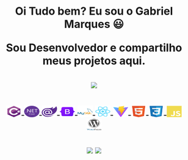 <div>
  
  <h1 align="center">
    Oi Tudo bem? Eu sou o Gabriel Marques 😃</
  </h1>
  
  <p align="center">
    Sou Desenvolvedor e compartilho meus projetos aqui.
    <a href="#">
      
<div>
   <a href="https://github.com/GabrielCostaMarques">
 <img height="180em" src="https://github-readme-stats.vercel.app/api/top-langs/?username=GabrielCostaMarques&layout=compact&langs_count=6&theme=tokyonight"/>
 </div>

<div align="center" valign="top"><br>
    <img align="center" alt="Csharp" height="30" width="40" src="https://github.com/devicons/devicon/blob/master/icons/csharp/csharp-original.svg">
    <img align="center" alt=".NET" height="30" width="40" src="https://github.com/devicons/devicon/blob/master/icons/dotnetcore/dotnetcore-original.svg">
  <img align="center" alt="Blazor" height="30" width="40" src="https://github.com/devicons/devicon/blob/master/icons/blazor/blazor-original.svg">
  <img align="center" alt="Bootstrap" height="30" width="40" src="https://github.com/devicons/devicon/blob/master/icons/bootstrap/bootstrap-original.svg">
  <img align="center" alt="MySQL" height="30" width="40" src="https://github.com/devicons/devicon/blob/master/icons/mysql/mysql-original-wordmark.svg">
  <img align="center" alt="React" height="30" width="40" src="https://raw.githubusercontent.com/devicons/devicon/master/icons/react/react-original.svg">
  <img align="center" alt="React" height="30" width="40" src="https://github.com/devicons/devicon/blob/master/icons/vitejs/vitejs-original.svg">
  <img align="center" alt="HTML" height="30" width="40" src="https://raw.githubusercontent.com/devicons/devicon/master/icons/html5/html5-original.svg">
  <img align="center" alt="CSS" height="30" width="40" src="https://raw.githubusercontent.com/devicons/devicon/master/icons/css3/css3-original.svg">
  <img align="center" alt="Javascript" height="30" width="40" src="https://raw.githubusercontent.com/devicons/devicon/master/icons/javascript/javascript-plain.svg">
   <img align="center" alt="Wordpress" height="30" width="40" src="https://raw.githubusercontent.com/devicons/devicon/master/icons/wordpress/wordpress-original.svg">
</div><br>

<div>
   <a href="https://www.linkedin.com/in/gabriel-marques-6b4b22208" target="_blank"><img src="https://img.shields.io/badge/-LinkedIn-%230077B5?style=for-the-badge&logo=linkedin&logoColor=white" target="_blank"></a> 
  <a href="https://instagram.com/bielcmqs" target="_blank"><img src="https://img.shields.io/badge/-Instagram-%23E4405F?style=for-the-badge&logo=instagram&logoColor=white" target="_blank"></a>
</div>

